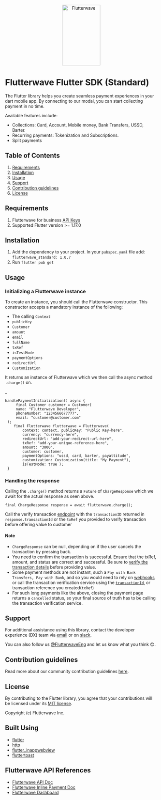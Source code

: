 

<p align="center">    
   <img title="Flutterwave" height="200" src="https://flutterwave.com/images/logo/full.svg" width="50%"/>  
</p>    

# Flutterwave Flutter SDK (Standard)

The Flutter library helps you create seamless payment experiences in your dart mobile app. By connecting to our modal, you can start collecting payment in no time.


Available features include:

- Collections: Card, Account, Mobile money, Bank Transfers, USSD, Barter.
- Recurring payments: Tokenization and Subscriptions.
- Split payments


## Table of Contents

1. [Requirements](#requirements)
2. [Installation](#installation)
3. [Usage](#usage)
4. [Support](#support)
5. [Contribution guidelines](#contribution-guidelines)
6. [License](#license)


## Requirements

1. Flutterwave for business [API Keys](https://developer.flutterwave.com/docs/integration-guides/authentication)
2. Supported Flutter version >= 1.17.0


## Installation

1. Add the dependency to your project. In your `pubspec.yaml` file add: `flutterwave_standard: 1.0.7`
2. Run `flutter pub get`


## Usage

### Initializing a Flutterwave instance

To create an instance, you should call the Flutterwave constructor. This constructor accepts a mandatory instance of the following:

- The calling `Context`
- `publicKey`
- `Customer`
- `amount`
- `email`
- `fullName`
- `txRef`
- `isTestMode`
- `paymentOptions`
- `redirectUrl`
- `Customization`

It returns an instance of Flutterwave which we then call the async method `.charge()` on.

_

    handlePaymentInitialization() async { 
    	 final Customer customer = Customer(
    	 name: "Flutterwave Developer",
    	 phoneNumber: "1234566677777",   
         email: "customer@customer.com"  
     );            
        final Flutterwave flutterwave = Flutterwave(
	        context: context, publicKey: "Public Key-here",
    		currency: "currency-here",   
            redirectUrl: "add-your-redirect-url-here",  
            txRef: "add-your-unique-reference-here",   
            amount: "3000",   
            customer: customer,   
            paymentOptions: "ussd, card, barter, payattitude",   
            customization: Customization(title: "My Payment"),
            isTestMode: true );
     } 

### Handling the response

Calling the `.charge()` method returns a `Future` of `ChargeResponse` which we await for the actual response as seen above.



    final ChargeResponse response = await flutterwave.charge(); 

Call the verify transaction [endpoint](https://developer.flutterwave.com/docs/verifications/transaction) with the `transactionID` returned in `response.transactionId` or the `txRef` you provided to verify transaction before offering value to customer

#### Note

- `ChargeResponse` can be null, depending on if the user cancels the transaction by pressing back.
- You need to confirm the transaction is successful. Ensure that the txRef, amount, and status are correct and successful. Be sure to [verify the transaction details](https://developer.flutterwave.com/docs/verifications/transaction) before providing value.
- Some payment methods are not instant, such a `Pay with Bank Transfers, Pay with Bank`, and so you would need to rely on [webhooks](https://developer.flutterwave.com/docs/integration-guides/webhooks) or call the transaction verification service using the [`transactionId`](https://developer.flutterwave.com/reference/endpoints/transactions#verify-a-transaction), or transaction reference you created(`txRef`)
- For such long payments like the above, closing the payment page returns a `cancelled` status, so your final source of truth has to be calling the transaction verification service.

## Support

For additional assistance using this library, contact the developer experience (DX) team via [email](mailto:developers@flutterwavego.com) or on [slack](https://bit.ly/34Vkzcg).

You can also follow us [@FlutterwaveEng](https://twitter.com/FlutterwaveEng) and let us know what you think 😊.

## Contribution guidelines

Read more about our community contribution guidelines [here](#contribution-guidelines).

## License

By contributing to the Flutter library, you agree that your contributions will be licensed under its [MIT license](/LICENSE).

Copyright (c) Flutterwave Inc.

## Built Using

- [flutter](https://flutter.dev/)
- [http](https://pub.dev/packages/http)
- [flutter_inappwebview](https://pub.dev/packages/flutter_inappwebview)
- [fluttertoast](https://pub.dev/packages/fluttertoast)

<a id="references"></a>
## Flutterwave API  References

- [Flutterwave API Doc](https://developer.flutterwave.com/docs)
- [Flutterwave Inline Payment Doc](https://developer.flutterwave.com/docs/flutterwave-inline)
- [Flutterwave Dashboard](https://dashboard.flutterwave.com/login)
